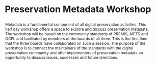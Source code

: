 ---
abstract: 'Metadata is a fundamental component of all digital preservation activities.
  This half day workshop offers a space to explore and discuss preservation metadata.

  The workshop will be based on the community standards of PREMIS, METS and OCFL and
  facilitated by members of the boards of all three. This is the first time that the
  three boards have collaborated on such a session.

  The purpose of the workshop is to connect the maintainers of the standards with
  the digital preservation community and offer implementers of preservation metadata
  an opportunity to discuss issues, successes and future directions.'
creators:
- Nef, Andreas
- Romkey, Sarah
- Jefferies, Neil
- Bredenberg, Karin
date: null
document_url: https://services.phaidra.univie.ac.at/api/object/o:1079752/download
grand_parent: iPRES
institutions: []
keywords: []
landing_page_url: https://phaidra.univie.ac.at/o:1079752
language: eng
layout: publication
license: CC BY 4.0 International
notes_url: null
parent: iPRES 2019
publication_type: paper
size: 134939
slides_url: null
source_name: iPRES
title: 'Preservation Metadata Workshop '
year: 2019
---